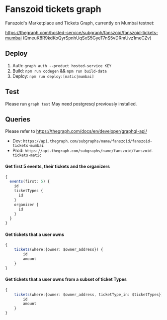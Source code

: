 # Fanszoid tickets graph

Fanszoid's Marketplace and Tickets Graph, currently on Mumbai testnet:

https://thegraph.com/hosted-service/subgraph/fanszoid/fanszoid-tickets-mumbai (QmeuK8R9kdKoQyrSpnhUqSxS5GyeT7nS5vDRmUvz1meCZv)

## Deploy
1. Auth: `graph auth --product hosted-service KEY`
2. Build: `npm run codegen` && `npm run build-data` 
3. Deploy: `npm run deploy:[matic|mumbai]`

## Test
Please run `graph test`
May need postgresql previously installed.

## Queries
Please refer to https://thegraph.com/docs/en/developer/graphql-api/

- Dev: `https://api.thegraph.com/subgraphs/name/fanszoid/fanszoid-tickets-mumbai`
- Prod: `https://api.thegraph.com/subgraphs/name/fanszoid/fanszoid-tickets-matic`

#### Get first 5 events, their tickets and the organizers

```typescript
{
  events(first: 5) {
    id
    ticketTypes {
      id
    }
    organizer {
      id
    }
  }
}
```

#### Get tickets that a user owns

```typescript
{
    tickets(where:{owner: $owner_address}) {
        id
        amount
    }
}
```

#### Get tickets that a user owns from a subset of ticket Types

```typescript
{
    tickets(where:{owner: $owner_address, ticketType_in: $ticketTypes}) {
        id
        amount
    }
}
```
